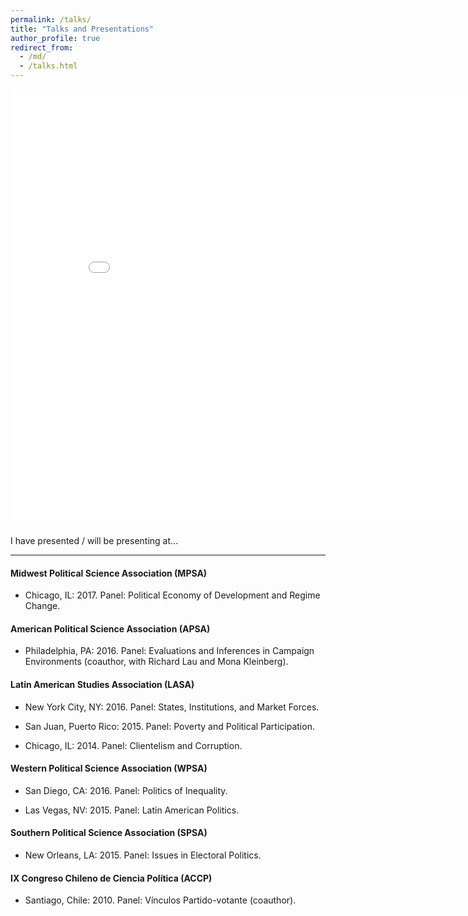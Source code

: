 ```yaml
---
permalink: /talks/
title: "Talks and Presentations"
author_profile: true
redirect_from: 
  - /md/
  - /talks.html
---
```


<iframe src="/talkmap/map.html" height="700" width="850" style="border:none;"></iframe>



<p class="lead">
I have presented / will be presenting at...
</p>

---

#### Midwest Political Science Association (MPSA)

- Chicago, IL: 2017. Panel: Political Economy of Development and Regime Change.


#### American Political Science Association (APSA)

- Philadelphia, PA: 2016. Panel: Evaluations and Inferences in Campaign Environments (coauthor, with Richard Lau and Mona Kleinberg).


#### Latin American Studies Association (LASA) 

- New York City, NY: 2016. Panel: States, Institutions, and Market Forces.

- San Juan, Puerto Rico: 2015. Panel: Poverty and Political Participation.

- Chicago, IL: 2014. Panel: Clientelism and Corruption.


#### Western Political Science Association (WPSA) 

- San Diego, CA: 2016. Panel: Politics of Inequality.

- Las Vegas, NV: 2015. Panel: Latin American Politics.


#### Southern Political Science Association (SPSA) 

- New Orleans, LA: 2015. Panel: Issues in Electoral Politics.


#### IX Congreso Chileno de Ciencia Política (ACCP)  

- Santiago, Chile: 2010. Panel: Vínculos Partido-votante (coauthor).
